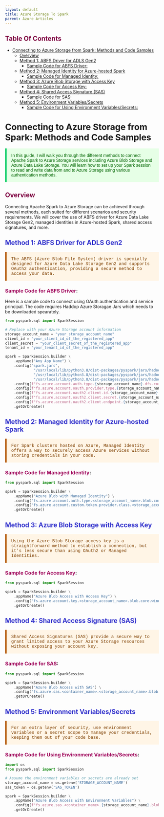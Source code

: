 ```yaml
---
layout: default
title: Azure Storage To Spark
parent: Azure Articles
---
```

## <span style="color: #7e0041;">Table Of Contents</span>

- [Connecting to Azure Storage from Spark: Methods and Code Samples](#connecting-to-azure-storage-from-spark-methods-and-code-samples)
  - [Overview](#overview)
  - [Method 1: ABFS Driver for ADLS Gen2](#method-1-abfs-driver-for-adls-gen2)
    - [Sample Code for ABFS Driver:](#sample-code-for-abfs-driver)
  - [Method 2: Managed Identity for Azure-hosted Spark](#method-2-managed-identity-for-azure-hosted-spark)
    - [Sample Code for Managed Identity:](#sample-code-for-managed-identity)
  - [Method 3: Azure Blob Storage with Access Key](#method-3-azure-blob-storage-with-access-key)
    - [Sample Code for Access Key:](#sample-code-for-access-key)
  - [Method 4: Shared Access Signature (SAS)](#method-4-shared-access-signature-sas)
    - [Sample Code for SAS:](#sample-code-for-sas)
  - [Method 5: Environment Variables/Secrets](#method-5-environment-variablessecrets)
    - [Sample Code for Using Environment Variables/Secrets:](#sample-code-for-using-environment-variablessecrets)

# Connecting to Azure Storage from Spark: Methods and Code Samples

<p style="color: #006600; font-family: 'Trebuchet MS', Helvetica, sans-serif; background-color: #e6ffe6; padding: 15px; border-left: 5px solid #00cc66;">
In this guide, I will walk you through the different methods to connect Apache Spark to Azure Storage services including Azure Blob Storage and Azure Data Lake Storage. You will learn how to set up your Spark session to read and write data from and to Azure Storage using various authentication methods.
</p>

## <span style="color: #7e0041;">Overview</span>

Connecting Apache Spark to Azure Storage can be achieved through several methods, each suited for different scenarios and security requirements. We will cover the use of ABFS driver for Azure Data Lake Storage Gen2, managed identities in Azure-hosted Spark, shared access signatures, and more.

## <span style="color: #3333cc;">Method 1: ABFS Driver for ADLS Gen2</span>

<p style="color: #804000; font-family: 'Courier New', Courier, monospace; background-color: #fff5e6; padding: 15px; border-left: 5px solid #b35900;">
The ABFS (Azure Blob File System) driver is specially designed for Azure Data Lake Storage Gen2 and supports OAuth2 authentication, providing a secure method to access your data.
</p>

### <span style="color: #9e0059;">Sample Code for ABFS Driver</span>:

Here is a sample code to connect using OAuth authentication and service principal. The code requires Haddop Azure Storagae Jars which needs to be downloaded spearately.

```python
from pyspark.sql import SparkSession

# Replace with your Azure Storage account information
storage_account_name = "your_storage_account_name"
client_id = "your_client_id_of_the_registered_app"
client_secret = "your_client_secret_of_the_registered_app"
tenant_id = "your_tenant_id_of_the_registered_app"

spark = SparkSession.builder \
    .appName("Any_App_Name") \
    .config("spark.jars", 
             "/usr/local/lib/python3.8/dist-packages/pyspark/jars/hadoop-azure-3.3.3.jar,"\
             "/usr/local/lib/python3.8/dist-packages/pyspark/jars/hadoop-azure-datalake-3.3.3.jar,"\
             "/usr/local/lib/python3.8/dist-packages/pyspark/jars/hadoop-common-3.3.3.jar") \
    .config(f"fs.azure.account.auth.type.{storage_account_name}.dfs.core.windows.net", "OAuth") \
    .config(f"fs.azure.account.oauth.provider.type.{storage_account_name}.dfs.core.windows.net", "org.apache.hadoop.fs.azurebfs.oauth2.ClientCredsTokenProvider") \
    .config(f"fs.azure.account.oauth2.client.id.{storage_account_name}.dfs.core.windows.net", client_id) \
    .config(f"fs.azure.account.oauth2.client.secret.{storage_account_name}.dfs.core.windows.net", client_secret) \
    .config(f"fs.azure.account.oauth2.client.endpoint.{storage_account_name}.dfs.core.windows.net", f"https://login.microsoftonline.com/{tenant_id}/oauth2/token") \
    .getOrCreate()
```

## <span style="color: #3333cc;">Method 2: Managed Identity for Azure-hosted Spark</span>

<p style="color: #804000; font-family: 'Courier New', Courier, monospace; background-color: #fff5e6; padding: 15px; border-left: 5px solid #b35900;">
For Spark clusters hosted on Azure, Managed Identity offers a way to securely access Azure services without storing credentials in your code.
</p>

### <span style="color: #9e0059;">Sample Code for Managed Identity</span>:

```python
from pyspark.sql import SparkSession

spark = SparkSession.builder \
    .appName("Azure Blob with Managed Identity") \
    .config("fs.azure.account.auth.type.<storage_account_name>.blob.core.windows.net", "CustomAccessToken") \
    .config("fs.azure.account.custom.token.provider.class.<storage_account_name>.blob.core.windows.net", "org.apache.hadoop.fs.azurebfs.oauth2.ManagedIdentityCredentialProvider") \
    .getOrCreate()
```

## <span style="color: #3333cc;">Method 3: Azure Blob Storage with Access Key</span>

<p style="color: #804000; font-family: 'Courier New', Courier, monospace; background-color: #fff5e6; padding: 15px; border-left: 5px solid #b35900;">
Using the Azure Blob Storage access key is a straightforward method to establish a connection, but it's less secure than using OAuth2 or Managed Identities.
</p>

### <span style="color: #9e0059;">Sample Code for Access Key</span>:

```python
from pyspark.sql import SparkSession

spark = SparkSession.builder \
    .appName("Azure Blob Access with Access Key") \
    .config("fs.azure.account.key.<storage_account_name>.blob.core.windows.net", "<access_key>") \
    .getOrCreate()
```

## <span style="color: #3333cc;">Method 4: Shared Access Signature (SAS)</span>

<p style="color: #804000; font-family: 'Courier New', Courier, monospace; background-color: #fff5e6; padding:
15px; border-left: 5px solid #b35900;">
Shared Access Signatures (SAS) provide a secure way to grant limited access to your Azure Storage resources without exposing your account key.
</p>

### <span style="color: #9e0059;">Sample Code for SAS</span>:

```python
from pyspark.sql import SparkSession

spark = SparkSession.builder \
    .appName("Azure Blob Access with SAS") \
    .config("fs.azure.sas.<container_name>.<storage_account_name>.blob.core.windows.net", "<sas_token>") \
    .getOrCreate()
```

## <span style="color: #3333cc;">Method 5: Environment Variables/Secrets</span>

<p style="color: #804000; font-family: 'Courier New', Courier, monospace; background-color: #fff5e6; padding: 15px; border-left: 5px solid #b35900;">
For an extra layer of security, use environment variables or a secret scope to manage your credentials, keeping them out of your code base.
</p>

### <span style="color: #9e0059;">Sample Code for Using Environment Variables/Secrets</span>:

```python
import os
from pyspark.sql import SparkSession

# Assume the environment variables or secrets are already set
storage_account_name = os.getenv('STORAGE_ACCOUNT_NAME')
sas_token = os.getenv('SAS_TOKEN')

spark = SparkSession.builder \
    .appName("Azure Blob Access with Environment Variables") \
    .config(f"fs.azure.sas.<container_name>.{storage_account_name}.blob.core.windows.net", sas_token) \
    .getOrCreate()
```

